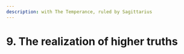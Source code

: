 ```yaml
---
description: with The Temperance, ruled by Sagittarius
---
```


# 9. The realization of higher truths

